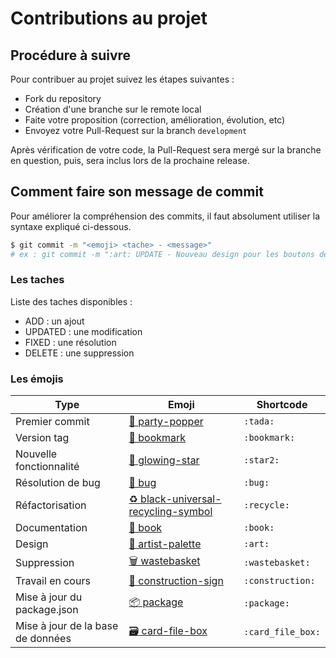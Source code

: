 # Contributions au projet


## Procédure à suivre

Pour contribuer au projet suivez les étapes suivantes :
- Fork du repository
- Création d'une branche sur le remote local
- Faite votre proposition (correction, amélioration, évolution, etc)
- Envoyez votre Pull-Request sur la branch `development`

Après vérification de votre code, la Pull-Request sera mergé sur la branche en question, puis, sera inclus lors de la prochaine release.


## Comment faire son message de commit

Pour améliorer la compréhension des commits, il faut absolument utiliser la syntaxe expliqué ci-dessous.
``` bash
$ git commit -m "<emoji> <tache> - <message>"
# ex : git commit -m ":art: UPDATE - Nouveau design pour les boutons de formulaire"
```


### Les taches

Liste des taches disponibles :
- ADD : un ajout
- UPDATED : une modification
- FIXED : une résolution
- DELETE : une suppression


### Les émojis

| Type | Emoji | Shortcode |
|------|-------|-----------|
| Premier commit | [:tada: party-popper](http://emojipedia.org/party-popper/) | `:tada:` |
| Version tag | [:bookmark: bookmark](http://emojipedia.org/bookmark/) | `:bookmark:` |
| Nouvelle fonctionnalité | [:star2: glowing-star](https://emojipedia.org/glowing-star/) | `:star2:` |
| Résolution de bug | [:bug: bug](http://emojipedia.org/bug/) | `:bug:` |
| Réfactorisation | [:recycle: black-universal-recycling-symbol](http://emojipedia.org/black-universal-recycling-symbol/) | `:recycle:` |
| Documentation | [:book: book](http://emojipedia.org/book/) | `:book:` |
| Design | [:art: artist-palette](http://emojipedia.org/artist-palette/) | `:art:` |
| Suppression | [:wastebasket: wastebasket](http://emojipedia.org/wastebasket/) | `:wastebasket:` |
| Travail en cours | [:construction: construction-sign](http://emojipedia.org/construction-sign/) | `:construction:` |
| Mise à jour du package.json | [:package: package](http://emojipedia.org/package/) | `:package:` |
| Mise à jour de la base de données | [:card_file_box: card-file-box](http://emojipedia.org/card-file-box/) | `:card_file_box:` |
